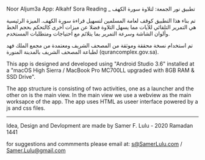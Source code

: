 Noor Aljum3a App: Alkahf Sora Reading _ تطبيق نور الجمعة: لتلاوة سورة الكهف

تم بناء هذا التطبيق كوقف لعامة المسلمين لتسهيل قراءة سورة الكهف.
الميزة الرئيسية هي التمرير التلقائي للآيات مما يسهل التلاوة فضلا عن ميزات أخرى كالتحكم بحجم الخط وألوان الشاشة وسرعة التمرير بما يتلائم مع احتياجات ومتطلبات المستخدم.

 تم استخدام نسخة محققة وموثقة من المصحف الشريف ومعتمدة من مجمع الملك فهد لطباعة المصحف الشريف بالمدينة المنورة (qurancomplex.gov.sa). 

This app is designed and developed using "Android Studio 3.6" installed at a "macOS High Sierra / MacBook Pro MC700LL upgraded with 8GB RAM & SSD Drive".

The app structure is consisting of two activities, one as a launcher and the other on is the main view.
In the main view we use a webview as the main worksapce of the app.
The app uses HTML as useer interface powered by a js and css files.


--------------------------------------------------------------------------------------

Idea, Design and Devlopment are made by Samer F. Lulu - 2020 Ramadan 1441

for suggestions and commments please email at: s@SamerLulu.com  / Samer.Lulu@gmail.com
